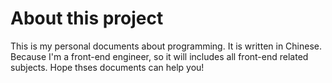 # About this project

This is my personal documents about programming. It is written in Chinese. Because I'm a front-end engineer, so it will includes all front-end related subjects. Hope thses documents can help you!